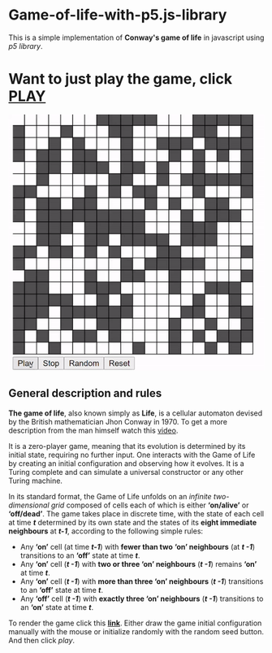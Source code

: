 # Game-of-life-with-p5.js-library

This is a simple implementation of **Conway's game of life** in javascript using *p5 library*.

# Want to just play the game, click [PLAY](https://knightfury16.github.io/Game-of-life-with-p5.js-library/src)




![Game of Life Gif](img/gameOfLife.gif)






## General description and rules

**The game of life**, also known simply as **Life**, is a cellular automaton devised by the British mathematician Jhon Conway in 1970. To get a more description from the man himself watch this [video](https://www.youtube.com/watch?v=R9Plq-D1gEk).

It is a zero-player game, meaning that its evolution is determined by its initial state, requiring no further input. One interacts with the Game of Life by creating an initial configuration and observing how it evolves. It is a Turing complete and can simulate a universal constructor or any other Turing machine.

In its standard format, the Game of Life unfolds on an *infinite two-dimensional grid* composed of cells each of which is either **‘on/alive’** or **‘off/dead’**. The game takes place in discrete time, with the state of each cell at time **_t_** determined by its own state and the states of its **eight immediate neighbours** at **_t-1_**, according to the following simple rules:

- Any **‘on’** cell (at time **_t-1_**) with **fewer than two** **‘on’ neighbours** (at **_t -1_**) transitions to an **‘off’** state at time **_t_**.
- Any **‘on’** cell (**_t -1_**) with **two or three ‘on’ neighbours** (**_t -1_**) remains **‘on’** at time **_t_**.
- Any **‘on’** cell (**_t -1_**) with **more than three ‘on’ neighbours** (**_t -1_**) transitions to an **‘off’** state at time **_t_**.
- Any **‘off’** cell (**_t -1_**) with **exactly three ‘on’ neighbours** (**_t -1_**) transitions to an **‘on’** state at time **_t_**.

To render the game click this **[link](https://knightfury16.github.io/Game-of-life-with-p5.js-library/src)**. Either draw the game initial configuration manually with the mouse or initialize randomly with the random seed button. And then click *play*.


